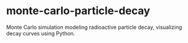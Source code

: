# monte-carlo-particle-decay
Monte Carlo simulation modeling radioactive particle decay, visualizing decay curves using Python.
